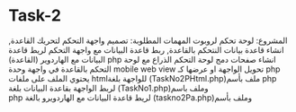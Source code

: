 # Task-2
المشروع: لوحة تحكم لروبوت 
المهمات المطلوبة: تصميم واجهة التحكم لتحريك القاعدة, انشاء قاعدة بيانات النتحكم بالقاعدة, ربط قاعدة البيانات مع واجهة التحكم
 لريط قاعدة البيانات مع الهاردوير (القاعدة) php انشاء صفحات
 دمج لوحة التحكم الذراع مع لوحة التحكم بالقاعدة في واجهة وحدة 
 mobile web view تحويل الواجهة او عرضها كـ
 php  يحتوي الملف على ملفات 
 htmlللواجهة بلغة (TaskNo2PHtml.php)ملف بأسم
 php لربط الواجهة بقاعدة البيانات بلغة (TaskNo1.php)وملف باسم  
  php لريط قاعدة البيانات مع الهاردويرو بالغة (taskno2Pa.php)وملف بأسم 

